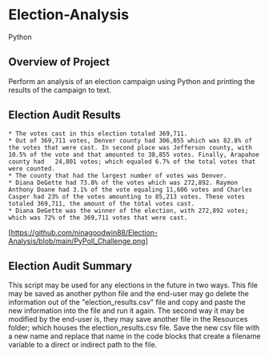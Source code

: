 # Election-Analysis
Python

## Overview of Project
Perform an analysis of an election campaign using Python and printing the results of the campaign to text.

## Election Audit Results
    * The votes cast in this election totaled 369,711.
    * Out of 369,711 votes, Denver county had 306,055 which was 82.8% of the votes that were cast. In second place was Jefferson county, with 10.5% of the vote and that amounted to 38,855 votes. Finally, Arapahoe county had   24,801 votes; which equaled 6.7% of the total votes that were counted.
    * The county that had the largest number of votes was Denver.
    * Diana DeGette had 73.8% of the votes which was 272,892. Raymon Anthony Doane had 3.1% of the vote equaling 11,606 votes and Charles Casper had 23% of the votes amounting to 85,213 votes. These votes totaled 369,711, the amount of the total votes cast.
    * Diana DeGette was the winner of the election, with 272,892 votes; which was 72% of the 369,711 votes that were cast.

[https://github.com/ninagoodwin88/Election-Analysis/blob/main/PyPoll_Challenge.png]

## Election Audit Summary
This script may be used for any elections in the future in two ways. This file may be saved as another python file and the end-user may go delete the information out of the "election_results.csv" file and copy and paste the new information into the file and run it again. The second way it may be modified by the end-user is, they may save another file in the Resources folder; which houses the election_results.csv file. Save the new csv file with a new name and replace that name in the code blocks that create a filename variable to a direct or indirect path to the file.

